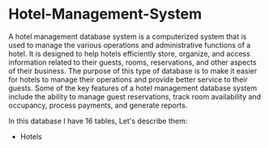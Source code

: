 # Hotel-Management-System

A hotel management database system is a computerized system that is used to manage the various operations and administrative functions of a hotel. It is designed to help hotels efficiently store, organize, and access information related to their guests, rooms, reservations, and other aspects of their business. The purpose of this type of database is to make it easier for hotels to manage their operations and provide better service to their guests. Some of the key features of a hotel management database system include the ability to manage guest reservations, track room availability and occupancy, process payments, and generate reports.

In this database I have 16 tables, Let's describe them:

* Hotels
